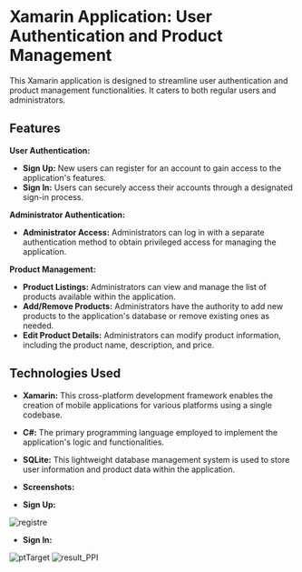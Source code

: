 # Xamarin Application: User Authentication and Product Management

This Xamarin application is designed to streamline user authentication and product management functionalities. It caters to both regular users and administrators.

## Features

**User Authentication:**

* **Sign Up:** New users can register for an account to gain access to the application's features.
* **Sign In:** Users can securely access their accounts through a designated sign-in process.

**Administrator Authentication:**

* **Administrator Access:** Administrators can log in with a separate authentication method to obtain privileged access for managing the application.

**Product Management:**

* **Product Listings:** Administrators can view and manage the list of products available within the application.
* **Add/Remove Products:** Administrators have the authority to add new products to the application's database or remove existing ones as needed.
* **Edit Product Details:** Administrators can modify product information, including the product name, description, and price.

## Technologies Used

* **Xamarin:** This cross-platform development framework enables the creation of mobile applications for various platforms using a single codebase.
* **C#:** The primary programming language employed to implement the application's logic and functionalities.
* **SQLite:** This lightweight database management system is used to store user information and product data within the application.



* **Screenshots:**

* **Sign Up:**
  
![registre](https://github.com/Montassar-Torkhani/Xamarin-Project/assets/97996083/831335fd-c2f9-4075-82d8-6d1b0fec3f58 "width=125 height=90")

* **Sign In:**

![ptTarget](https://github.com/Montassar-Torkhani/Xamarin-Project/assets/97996083/49df2cd9-3daf-4039-a009-10e518608109)
![result_PPI](https://github.com/Montassar-Torkhani/Xamarin-Project/assets/97996083/e47689e7-b8a3-4a93-9c35-7763a8b98971)
